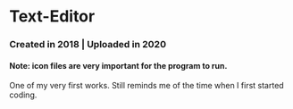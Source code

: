 # Text-Editor

### Created in 2018 | Uploaded in 2020

#### Note: icon files are very important for the program to run.

One of my very first works. Still reminds me of the time when I first started coding.
